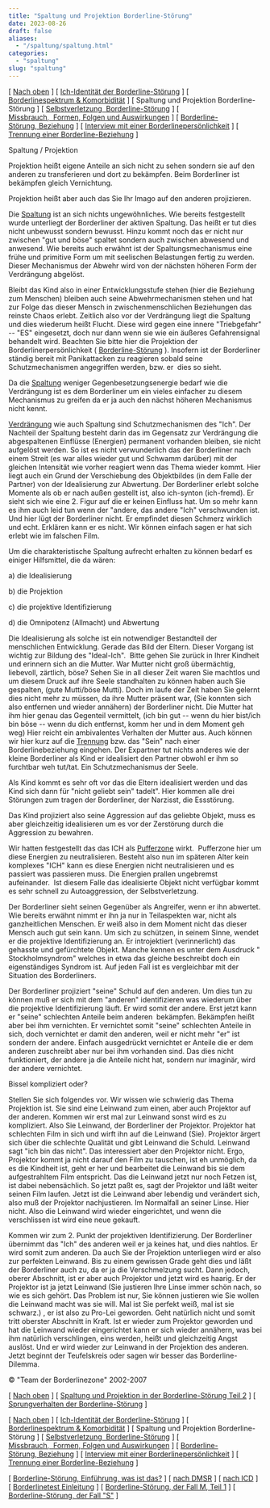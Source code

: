 ```yaml
---
title: "Spaltung und Projektion Borderline-Störung"
date: 2023-08-26
draft: false
aliases:
  - "/spaltung/spaltung.html"
categories:
  - "spaltung"
slug: "spaltung"
---
```


[ [Nach oben](../bord/bord1/bord1.html) ] [ [Ich-Identität der Borderline-Störung](../bord/bord3/bord_stoerung_1.html) ] [ [Borderlinespektrum & Komorbidität](../bord/borderlinespektrum_mit.htm) ] [ Spaltung und Projektion Borderline-Störung ] [ [Selbstverletzung  Borderline-Störung](../ssv/ssvv.htm) ] [ [Missbrauch,  Formen, Folgen und Auswirkungen](../bord/missbrauch.htm) ] [ [Borderline-Störung, Beziehung](../beziehung/beziehung.htm) ] [ [Interview mit einer Borderlinepersönlichkeit](../bord/interview_mit_borderline.htm) ] [ [Trennung einer Borderline-Beziehung](../trennung/trennung.htm) ]

Spaltung
/ Projektion

Projektion heißt eigene Anteile an sich nicht zu sehen
sondern sie auf den anderen zu transferieren und dort zu bekämpfen. Beim
Borderliner ist bekämpfen gleich Vernichtung.

Projektion heißt aber auch das Sie Ihr Imago auf den
anderen projizieren.

Die [Spaltung](https://blz.borderliner.ch/spaltung/spaltung/spaltung.htm) ist an sich nichts ungewöhnliches. Wie bereits
festgestellt wurde unterliegt der Borderliner der aktiven Spaltung. Das heißt
er tut dies nicht unbewusst sondern bewusst. Hinzu kommt noch das er nicht nur
zwischen "gut und böse" spaltet sondern auch zwischen abwesend und anwesend.
Wie
bereits auch erwähnt ist der Spaltungsmechanismus eine frühe und primitive
Form um mit seelischen Belastungen fertig zu werden. Dieser Mechanismus der
Abwehr wird von der nächsten höheren Form der Verdrängung abgelöst.

Bleibt das Kind also in einer Entwicklungsstufe stehen (hier
die Beziehung zum Menschen) bleiben auch seine Abwehrmechanismen stehen und hat
zur Folge das dieser Mensch in zwischenmenschlichen Beziehungen das reinste
Chaos erlebt. Zeitlich also vor der Verdrängung liegt die Spaltung und dies
wiederum heißt Flucht. Diese wird gegen eine innere "Triebgefahr" --
"ES" eingesetzt, doch nur dann wenn sie wie ein äußeres Gefahrensignal behandelt wird. Beachten Sie bitte hier die Projektion
der Borderlinerpersönlichkeit ( [Borderline-Störung](https://blz.borderliner.ch/bord/bord1/bord1.html) ). Insofern ist der Borderliner ständig bereit mit Panikattacken zu
reagieren sobald seine Schutzmechanismen angegriffen werden, bzw. er  dies
so sieht.

Da die [Spaltung](https://blz.borderliner.ch/spaltung/spaltung/spaltung.htm) weniger Gegenbesetzungsenergie bedarf wie die
Verdrängung ist es dem Borderliner um ein vieles einfacher zu diesem
Mechanismus zu greifen da er ja auch den nächst höheren Mechanismus nicht
kennt.

[Verdrängung](https://blz.borderliner.ch/bord/bord1/bord1.html#Verdrängung) wie auch Spaltung sind Schutzmechanismen des
"Ich". Der Nachteil der Spaltung besteht darin das im Gegensatz
zur Verdrängung die abgespaltenen Einflüsse (Energien) permanent vorhanden
bleiben, sie nicht aufgelöst werden. So ist es nicht verwunderlich das der Borderliner nach einem
Streit (es war alles wieder gut und Schwamm darüber)
mit der gleichen Intensität wie vorher reagiert wenn das Thema wieder kommt.
Hier liegt auch ein Grund der Verschiebung des Objektbildes (in dem Falle der Partner) von der Idealisierung zur Abwertung. Der Borderliner erlebt solche Momente als ob er nach
außen gestellt ist, also ich-synton (ich-fremd). Er sieht sich wie
eine 2. Figur auf die er keinen Einfluss hat. Um so mehr kann es ihm auch leid
tun wenn der "andere, das andere "Ich" verschwunden ist. Und hier lügt
der Borderliner nicht. Er empfindet diesen Schmerz wirklich und echt. Erklären
kann er es nicht. Wir können einfach sagen er hat sich erlebt wie im falschen
Film.

Um die charakteristische Spaltung aufrecht erhalten zu können
bedarf es einiger Hilfsmittel, die da wären:

a) die
Idealisierung

b) die Projektion

c) die projektive Identifizierung

d) die Omnipotenz (Allmacht) und Abwertung

Die Idealisierung als solche ist ein notwendiger Bestandteil
der menschlichen Entwicklung. Gerade das Bild der Eltern. Dieser Vorgang ist
wichtig zur Bildung des "Ideal-Ich".  Bitte gehen Sie zurück in
Ihrer Kindheit und erinnern sich an die Mutter. War Mutter nicht groß
übermächtig, liebevoll, zärtlich, böse? Sehen Sie in all dieser Zeit waren Sie machtlos und um diesem Druck auf ihre Seele standhalten zu können haben
auch Sie gespalten, (gute Mutti/böse Mutti). Doch im laufe der Zeit haben Sie
gelernt dies nicht mehr zu müssen, da ihre Mutter präsent war, (Sie konnten
sich also entfernen und wieder annähern) der Borderliner
nicht. Die Mutter hat ihm hier genau das Gegenteil vermittelt, (ich bin gut --
wenn du hier bist/ich bin böse -- wenn du dich entfernst, komm her und in dem
Moment geh weg) Hier reicht ein ambivalentes Verhalten der Mutter aus. Auch
können wir hier kurz auf die [Trennung](https://blz.borderliner.ch/trennung/trennung.htm) bzw. das "Sein" nach einer
Borderlinebeziehung eingehen. Der Expartner tut nichts anderes wie der kleine Borderliner als
Kind er idealisiert den Partner obwohl er ihm so furchtbar weh tut/tat. Ein Schutzmechanismus der Seele.

Als Kind kommt es sehr oft vor das die Eltern idealisiert
werden und das Kind sich dann für "nicht geliebt sein"
tadelt". Hier kommen alle drei Störungen zum tragen der Borderliner,
der Narzisst, die Essstörung.

Das Kind projiziert also seine Aggression auf das geliebte
Objekt, muss es aber gleichzeitig idealisieren um es vor der Zerstörung durch die
Aggression zu bewahren.

Wir hatten festgestellt das das ICH als [Pufferzone](https://blz.borderliner.ch/ich/psychodynamisches_modell-normal.htm) wirkt.  Pufferzone hier um diese Energien zu neutralisieren. Besteht also
nun im späteren Alter kein komplexes "ICH" kann es diese Energien nicht
neutralisieren und es passiert was passieren muss. Die Energien prallen
ungebremst aufeinander.  Ist diesem Falle das
idealisierte Objekt nicht verfügbar kommt es sehr schnell zu Autoaggression,
der Selbstverletzung.

Der Borderliner sieht seinen Gegenüber als Angreifer, wenn
er ihn abwertet. Wie bereits erwähnt nimmt er ihn ja nur in Teilaspekten war,
nicht als ganzheitlichen Menschen. Er weiß also in dem Moment nicht das dieser
Mensch auch gut sein kann. Um sich zu schützen, in seinem Sinne, wendet er
die projektive Identifizierung an. Er introjektiert (verinnerlicht) das gehasste
und
gefürchtete Objekt. Manche kennen es unter dem Ausdruck "
Stockholmsyndrom" welches in etwa das gleiche beschreibt doch ein
eigenständiges Syndrom ist. Auf jeden Fall ist es vergleichbar mit der Situation
des Borderliners.

Der Borderliner projiziert "seine" Schuld auf den
anderen. Um dies tun zu können muß er sich mit dem "anderen"
identifizieren was wiederum über die projektive Identifizierung läuft. Er wird
somit der andere. Erst jetzt kann er "seine" schlechten Anteile beim
anderen  bekämpfen.
Bekämpfen heißt aber bei ihm vernichten. Er vernichtet somit "seine"
schlechten Anteile in sich, doch vernichtet er damit den anderen, weil er nicht
mehr "er" ist sondern der andere. Einfach ausgedrückt vernichtet er Anteile die
er dem anderen zuschreibt aber nur bei ihm vorhanden sind. Das dies nicht
funktioniert, der andere ja die Anteile nicht hat, sondern nur imaginär, wird
der andere vernichtet.

Bissel kompliziert oder?

Stellen Sie sich folgendes vor. Wir wissen wie schwierig das
Thema Projektion ist. Sie sind eine Leinwand zum einen, aber auch Projektor auf
der anderen. Kommen wir erst mal zur Leinwand sonst wird es zu kompliziert. Also
Sie Leinwand, der Borderliner der Projektor. Projektor hat schlechten Film in sich und
wirft ihn auf die Leinwand (Sie). Projektor ärgert sich über die schlechte
Qualität und gibt Leinwand die Schuld. Leinwand sagt "ich bin das nicht". Das interessiert
aber den Projektor nicht. Ergo, Projektor kommt ja nicht darauf den Film zu tauschen,
ist eh unmöglich, da es die Kindheit ist, geht er her und bearbeitet die
Leinwand bis sie dem aufgestrahltem Film entspricht. Das die Leinwand jetzt nur
noch Fetzen ist, ist dabei nebensächlich. So jetzt paßt es, sagt der Projektor
und läßt weiter seinen Film laufen. Jetzt ist die Leinwand aber lebendig und
verändert sich, also muß der Projektor nachjustieren. Im Normalfall an seiner
Linse. Hier nicht. Also die Leinwand wird wieder eingerichtet, und wenn die
verschlissen ist wird eine neue gekauft.

Kommen wir zum 2. Punkt der projektiven Identifizierung. Der
Borderliner übernimmt das "Ich" des anderen weil er ja keines hat, und dies
nahtlos. Er wird somit zum anderen. Da auch Sie der Projektion unterliegen wird
er
also zur perfekten Leinwand. Bis zu einem gewissen Grade geht dies und läßt der Borderliner auch zu, da er ja die Verschmelzung sucht. Dann jedoch, oberer
Abschnitt, ist er aber auch Projektor und jetzt wird es haarig. Er der Projektor ist ja jetzt
Leinwand (Sie justieren Ihre Linse immer schön nach, so wie es sich gehört.
Das Problem ist nur, Sie können justieren wie Sie wollen die Leinwand macht was
sie will. Mal ist Sie perfekt weiß, mal ist sie schwarz.) , er ist also zu
Pro-Lei geworden. Geht
natürlich nicht und somit tritt oberster Abschnitt in Kraft. Ist er wieder zum
Projektor geworden und hat die Leinwand wieder eingerichtet kann er sich wieder
annähern, was bei ihm natürlich verschlingen, eins werden, heißt und
gleichzeitig Angst auslöst. Und er wird
wieder zur Leinwand in der Projektion des anderen. Jetzt beginnt der
Teufelskreis oder sagen wir besser das Borderline-Dilemma.

© "Team der Borderlinezone" 2002-2007

[ [Nach oben](../bord/bord1/bord1.html) ] [ [Spaltung und Projektion in der Borderline-Störung Teil 2](spaltung/spaltung.htm) ] [ [Sprungverhalten der Borderline-Störung](sprungverhalten_borderline.htm) ]

[ [Nach oben](../bord/bord1/bord1.html) ] [ [Ich-Identität der Borderline-Störung](../bord/bord3/bord_stoerung_1.html) ] [ [Borderlinespektrum & Komorbidität](../bord/borderlinespektrum_mit.htm) ] [ Spaltung und Projektion Borderline-Störung ] [ [Selbstverletzung  Borderline-Störung](../ssv/ssvv.htm) ] [ [Missbrauch,  Formen, Folgen und Auswirkungen](../bord/missbrauch.htm) ] [ [Borderline-Störung, Beziehung](../beziehung/beziehung.htm) ] [ [Interview mit einer Borderlinepersönlichkeit](../bord/interview_mit_borderline.htm) ] [ [Trennung einer Borderline-Beziehung](../trennung/trennung.htm) ]

[ [Borderline-Störung, Einführung, was ist das?](../bord/bord1/bord1.html) ] [ [nach DMSR](../bord/bord4/dmsr.html) ] [ [nach ICD](../bord/bord2/stoerung_f60_31_borderline.html) ] [ [Borderlinetest Einleitung](../bord/bord_test/einleitung_bps_test.html) ] [ [Borderline-Störung, der Fall M, Teil 1](../fallbeisp_m_1/fallbeispiel_m.htm) ] [ [Borderline-Störung, der Fall "S"](../der_fall_s/der_fall_s.htm) ]